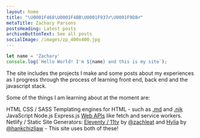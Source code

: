 ```yaml
---
layout: home
title: "\U0001F468‍\U0001F4BB\U0001F937‍♂️\U0001F9D8‍♂️"
metaTitle: Zachary Parsons
postsHeading: Latest posts
archiveButtonText: See all posts
socialImage: /images/zp_400x400.jpg
---
```

```javascript
let name = 'Zachary'
console.log(`Hello World! I'm ${name} and this is my site`);
```

The site includes the projects I make and some posts about my experiences as I progress through the process of learning front end, back end and the javascript stack.

Some of the things I am learning about at the moment are:

HTML CSS / SASS
Templating engines for HTML - such as [.md](https://www.markdownguide.org/) and [.njk](https://mozilla.github.io/nunjucks/) JavaScript
Node.js
Express.js
[Web APIs](https://developer.mozilla.org/en-US/docs/Web/API) like fetch and service workers.  Netlify / Static Site Generators:
[Eleventy / 11ty](https://www.11ty.dev/) by [@zachleat](https://twitter.com/zachleat) and [Hylia](https://github.com/hankchizljaw/hylia) by [@hankchizljaw](https://twitter.com/hankchizljaw) - This site uses both of these!